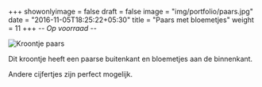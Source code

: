+++
showonlyimage = false
draft = false
image = "img/portfolio/paars.jpg"
date = "2016-11-05T18:25:22+05:30"
title = "Paars met bloemetjes"
weight = 11
+++
*-- Op voorraad --*
<!--more-->
![Kroontje paars][1]

Dit kroontje heeft een paarse buitenkant en bloemetjes aan de binnenkant.

Andere cijfertjes zijn perfect mogelijk.

[1]: /img/portfolio/paars.jpg


